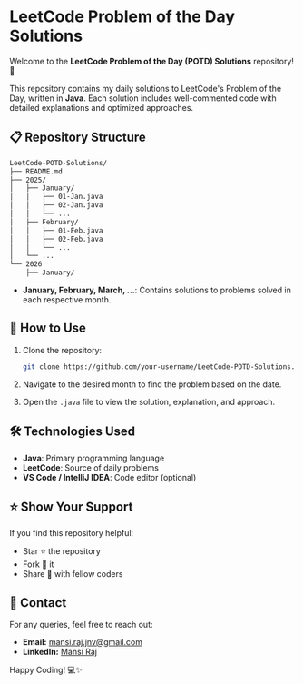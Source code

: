 # LeetCode Problem of the Day Solutions

Welcome to the **LeetCode Problem of the Day (POTD) Solutions** repository! 🚀

This repository contains my daily solutions to LeetCode's Problem of the Day, written in **Java**. Each solution includes well-commented code with detailed explanations and optimized approaches.

## 📋 Repository Structure

```bash
LeetCode-POTD-Solutions/
├── README.md
├── 2025/
│   ├── January/
│   │   ├── 01-Jan.java
│   │   ├── 02-Jan.java
│   │   └── ...
│   ├── February/
│   │   ├── 01-Feb.java
│   │   ├── 02-Feb.java
│   │   └── ...
│   └── ...
└── 2026
    ├── January/
```

- **January, February, March, ...**: Contains solutions to problems solved in each respective month.

## 🚀 How to Use

1. Clone the repository:

   ```bash
   git clone https://github.com/your-username/LeetCode-POTD-Solutions.git
   ```

2. Navigate to the desired month to find the problem based on the date.

3. Open the `.java` file to view the solution, explanation, and approach.

## 🛠️ Technologies Used

- **Java**: Primary programming language
- **LeetCode**: Source of daily problems
- **VS Code / IntelliJ IDEA**: Code editor (optional)

## ⭐ Show Your Support

If you find this repository helpful:

- Star ⭐ the repository
- Fork 🍴 it
- Share 🔗 with fellow coders

## 📧 Contact

For any queries, feel free to reach out:

- **Email:** [mansi.raj.jnv@gmail.com](mailto:mansi.raj.jnv@gmail.com)
- **LinkedIn:** [Mansi Raj](https://linkedin.com/in/mansiraj01)

Happy Coding! 💻✨